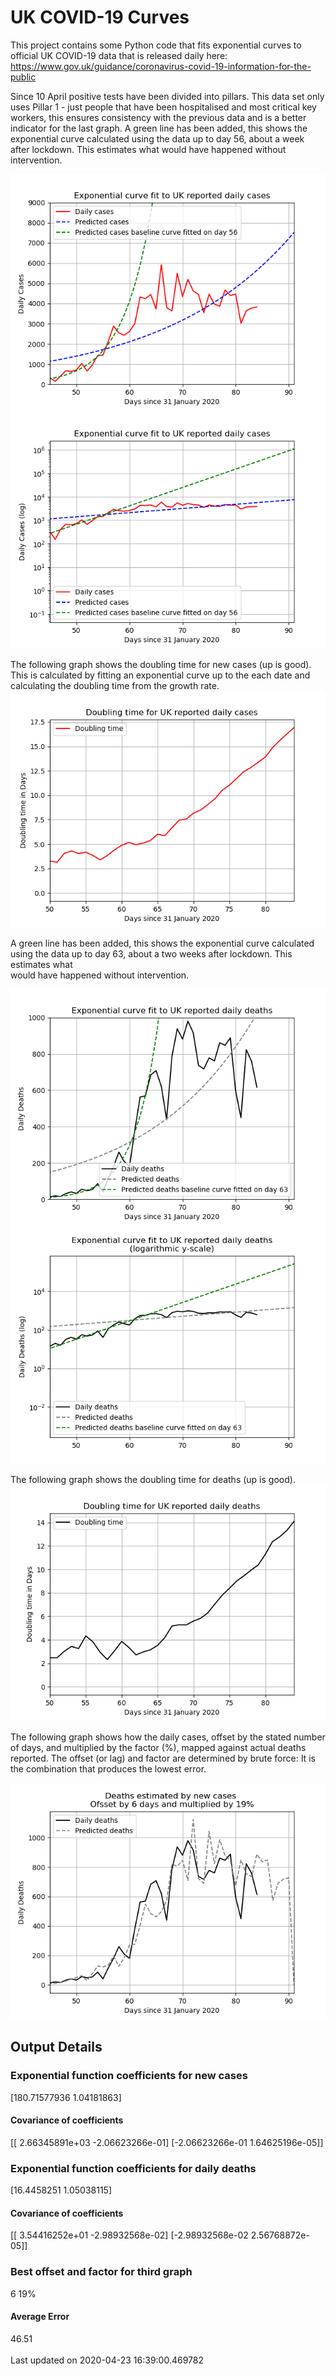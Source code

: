 # UK COVID-19 Curves

This project contains some Python code that fits exponential curves to
official UK COVID-19 data that is released daily here: https://www.gov.uk/guidance/coronavirus-covid-19-information-for-the-public

Since 10 April positive tests have been divided into pillars. This data set only uses Pillar 1 -  just people that have been hospitalised and most critical key workers,
this ensures consistency with the previous data and is a better indicator for
the last graph.
A green line has been added, this shows the exponential curve calculated using
the data up to day 56, about a week after lockdown. This estimates what would
have happened without intervention.

![Graph of actual cases and exponential curve](./out/cases.png)
![Graph of actual cases and exponential curve](./out/cases-log.png)

The following graph shows the doubling time for new cases (up is good).
This is calculated by fitting an exponential curve up to the each date
and calculating the doubling time from the growth rate.
![Graph of actual cases and exponential curve](./out/casesdt.png)

A green line has been added, this shows the exponential curve calculated using
the data up to day 63, about a two weeks after lockdown. This estimates what  
would have happened without intervention.

![Graph of actual cases and exponential deaths](./out/deaths.png)
![Graph of actual cases and exponential deaths](./out/deaths-log.png)

The following graph shows the doubling time for deaths (up is good).
![Graph of actual cases and exponential curve](./out/deathsdt.png)

The following graph shows how the daily cases, offset by the stated number of days,
and  multiplied by the factor (%), mapped against actual deaths reported.
The offset (or lag) and factor are determined by brute force:
It is the combination that produces the lowest error.

![Graph of predicted deaths based on earlier new cases](./out/cases-deaths.png)

Output Details
--------------
<h3>Exponential function coefficients for new cases</h3>
[180.71577936   1.04181863]
<h4>Covariance of coefficients</h4>
[[ 2.66345891e+03 -2.06623266e-01]
 [-2.06623266e-01  1.64625196e-05]]
<h3>Exponential function coefficients for daily deaths</h3>
[16.4458251   1.05038115]
<h4>Covariance of coefficients</h4>
[[ 3.54416252e+01 -2.98932568e-02]
 [-2.98932568e-02  2.56768872e-05]] <br/>
<h3>Best offset and factor for third graph</h3>
6 19%
<h4>Average Error</h4>
46.51
<br /><br />Last updated on 2020-04-23 16:39:00.469782
